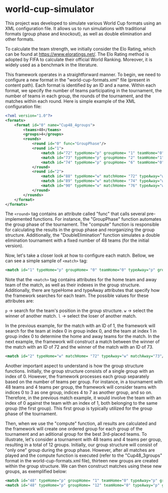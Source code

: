 # world-cup-simulator
This project was developed to simulate various World Cup formats using an XML configuration file. It allows us to run simulations with traditional formats (group phase and knockout), as well as double elimination and other formats.

To calculate the team strength, we initially consider the Elo Rating, which can be found at https://www.eloratings.net/. The Elo Rating method is adopted by FIFA to calculate their official World Ranking. Moreover, it is widely used as a benchmark in the literature.

This framework operates in a straightforward manner. To begin, we need to configure a new format in the "world-cup-formats.xml" file (present in content path). Each format is identified by an ID and a name. Within each format, we specify the number of teams participating in the tournament, the number of teams in each group, the rounds of the tournament, and the matches within each round.
Here is simple example of the XML configuration file:

```xml
<?xml version="1.0"?>
<formats>
	<format id="0" name="Cup48_4groups">
		<teams>48</teams>
		<groups>4</groups>
		<rounds>	
			<round id="0" func="GroupPhase"/>
			<round id="1"> 
				<match id="72" typeHome="p" groupHome= "1" teamHome="0" typeAway="p" groupAway= "13" teamAway="0"/>
				<match id="73" typeHome="p" groupHome= "2" teamHome="1" typeAway="p" groupAway= "6" teamAway="1"/>
				<match id="74" typeHome="p" groupHome= "6" teamHome="0" typeAway="p" groupAway= "5" teamAway="1"/>				
			</round>
			<round id="2">
				<match id="88" typeHome="w" matchHome= "72" typeAway="w" matchAway="73"/>
				<match id="89" typeHome="w" matchHome= "74" typeAway="w" matchAway="75"/>
				<match id="90" typeHome="w" matchHome= "76" typeAway="w" matchAway="77"/>
			</round>
		</rounds>
	</format>
</formats>
```

The `<round>` tag contains an attribute called "func" that calls several pre-implemented functions. For instance, the "GroupPhase" function automates the group phase of the tournament. The "compute" function is responsible for calculating the results in the group phase and reorganizing the group structure. Additionally, the "DoubleElimination" function simulates a double elimination tournament with a fixed number of 48 teams (for the initial version).

Now, let's take a closer look at how to configure each match. Bellow, we can see a simple sample of `<match>` tag:
```xml
<match id="1" typeHome="p" groupHome= "0" teamHome="0" typeAway="p" groupAway= "0" teamAway="1"/>
```
Note that the `<match>` tag contains attributes for the home team and away team of the match, as well as their indexes in the group structure. Additionally, there are typeHome and typeAway attributes that specify how the framework searches for each team. The possible values for these attributes are:

`p` -> search for the team's position in the group structure.
`w` -> select the winner of another match.
`l` -> select the loser of another match.

In the previous example, for the match with an ID of 1, the framework will search for the team at index 0 in group index 0, and the team at index 1 in group index 0 to determine the home and away teams for the match. In the next example, the framework will construct a match between the winner of the match with an ID of 72 and the winner of the match with an ID of 73.
```xml
<match id="2" typeHome="w" matchHome= "72" typeAway="w" matchAway="73"/>
```

Another important aspect to understand is how the group structure functions. Initially, the group structure consists of a single group with an index of 0. However, the framework processes each group separately based on the number of teams per group. For instance, in a tournament with 48 teams and 4 teams per group, the framework will consider teams with indices 0 to 3 as one group, indices 4 to 7 as another group, and so on. Therefore, in the previous match example, it would involve the team with an index of 0 against the team with an index of 1, both belonging to the same group (the first group). This first group is typically utilized for the group phase of the tournament.

Then, when we use the "compute" function, all results are calculated and the framework will create one ordered group for each group of the tournament and an aditional group for the best 3rd-placed teams. To illustrate, let's consider a tournament with 48 teams and 4 teams per group, resulting in a total of 12 groups. Initially, our group structure will consist of "only one" group during the group phase. However, after all matches are played and the compute function is executed (refer to the "Cup48_3groups" format in the world-cup-formats.xml file), thirteen new groups are created within the group structure. We can then construct matches using these new groups, as exemplified below:
```xml
<match id="48" typeHome="p" groupHome= "1" teamHome="0" typeAway="p" groupAway= "2" teamAway="1"/>
<match id="48" typeHome="p" groupHome= "12" teamHome="0" typeAway="p" groupAway= "13" teamAway="2"/>
```

